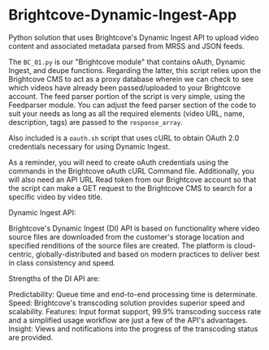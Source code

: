# Brightcove-Dynamic-Ingest-App

Python solution that uses Brightcove's Dynamic Ingest API to upload video content and associated metadata parsed from MRSS and JSON feeds. 

The `BC_01.py` is our "Brightcove module" that contains oAuth, Dynamic Ingest, and deupe functions. Regarding the latter, this script relies upon the Brightcove CMS to act as a proxy database wherein we can check to see which videos have already been passed/uploaded to your Brightcove account. The feed parser portion of the script is very simple, using the Feedparser module. You can adjust the feed parser section of the code to suit your needs as long as all the required elements (video URL, name, description, tags) are passed to the `response_array`.

Also included is a `oauth.sh` script that uses cURL to obtain OAuth 2.0 credentials necessary for using Dynamic Ingest. 

As a reminder, you will need to create oAuth credentials using the commands in the Brightcove oAuth cURL Command file. Additionally, you will also need an API URL Read token from our Brightcove account so that the script can make a GET request to the Brightcove CMS to search for a specific video by video title. 

Dynamic Ingest API: 

Brightcove's Dynamic Ingest (DI) API is based on functionality where video source files are downloaded from the customer's storage location and specified renditions of the source files are created. The platform is cloud-centric, globally-distributed and based on modern practices to deliver best in class consistency and speed.

Strengths of the DI API are:

Predictability: Queue time and end-to-end processing time is determinate.
Speed: Brightcove's transcoding solution provides superior speed and scalability.
Features: Input format support, 99.9% transcoding success rate and a simplified usage workflow are just a few of the API's advantages.
Insight: Views and notifications into the progress of the transcoding status are provided.

